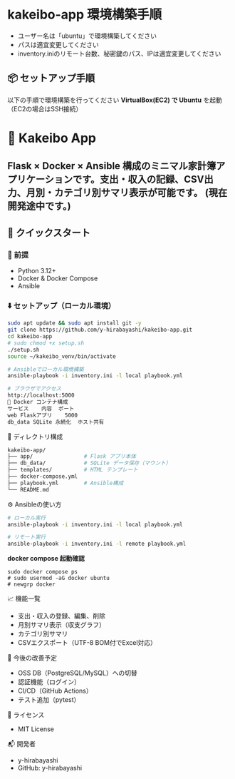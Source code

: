 # kakeibo-app 環境構築手順
- ユーザー名は「ubuntu」で環境構築してください
- パスは適宜変更してください
- inventory.iniのリモート台数、秘密鍵のパス、IPは適宜変更してください


## 📦 セットアップ手順
以下の手順で環境構築を行ってください
**VirtualBox(EC2) で Ubuntu** を起動（EC2の場合はSSH接続）

# 🧾 Kakeibo App

Flask × Docker × Ansible 構成のミニマル家計簿アプリケーションです。支出・収入の記録、CSV出力、月別・カテゴリ別サマリ表示が可能です。
(現在開発途中です。)
---

## 🚀 クイックスタート

### 🔧 前提
- Python 3.12+
- Docker & Docker Compose
- Ansible

### ⬇️ セットアップ（ローカル環境）

```bash
sudo apt update && sudo apt install git -y
git clone https://github.com/y-hirabayashi/kakeibo-app.git
cd kakeibo-app
# sudo chmod +x setup.sh
./setup.sh
source ~/kakeibo_venv/bin/activate

# Ansibleでローカル環境構築
ansible-playbook -i inventory.ini -l local playbook.yml

# ブラウザでアクセス
http://localhost:5000
🐳 Docker コンテナ構成
サービス	内容	ポート
web	Flaskアプリ	5000
db_data	SQLite 永続化	ホスト共有
```
📂 ディレクトリ構成
```bash
kakeibo-app/
├── app/                # Flask アプリ本体
├── db_data/            # SQLite データ保存（マウント）
├── templates/          # HTML テンプレート
├── docker-compose.yml
├── playbook.yml        # Ansible構成
└── README.md
```
⚙️ Ansibleの使い方
```bash
# ローカル実行
ansible-playbook -i inventory.ini -l local playbook.yml

# リモート実行
ansible-playbook -i inventory.ini -l remote playbook.yml
```

**docker compose 起動確認**
```basu
sudo docker compose ps
# sudo usermod -aG docker ubuntu
# newgrp docker
```

📈 機能一覧
- 支出・収入の登録、編集、削除
- 月別サマリ表示（収支グラフ）
- カテゴリ別サマリ
- CSVエクスポート（UTF-8 BOM付でExcel対応）

🔧 今後の改善予定
- OSS DB（PostgreSQL/MySQL）への切替
- 認証機能（ログイン）
- CI/CD（GitHub Actions）
- テスト追加（pytest）

📝 ライセンス
- MIT License

📬 開発者
- y-hirabayashi
- GitHub: y-hirabayashi
